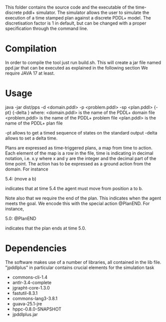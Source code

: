 This folder contains the source code and the executable of the time-discrete pddl+ simulator.
The simulator allows the user to simulate the execution of a time stamped plan against a discrete PDDL+ model. The discretisation factor is 1 in default, but can be changed with a proper specification through the command line.

# Compilation
In order to compile the tool just run build.sh. This will create a jar file named ppd.jar that can be executed as explained in the following section
We require JAVA 17 at least.

# Usage
java -jar dist/pps -d <domain.pddl> -p <problem.pddl> -sp <plan.pddl> {-pt} {-delta <float>}
where:
<domain.pddl> is the name of the PDDL+ domain file
<problem.pddl> is the name of the PDDL+ problem file
<plan.pddl> is the name of the PDDL+ plan file

-pt allows to get a timed sequence of states on the standard output
-delta allows to set a delta time.

Plans are expressed as time-triggered plans, a map from time to action. Each element of the map is a row
in the file, time is indicating in decimal notation, i.e. x.y where x and y are the integer and the decimal part of the time point. The action has to be expressed as a ground action from the domain. For instance

5.4: (move a b)

indicates that at time 5.4 the agent must move from position a to b.

Note also that we require the end of the plan. This indicates when the agent meets the goal. We encode this with the special action @PlanEND. For instance, 

5.0: @PlanEND 

indicates that the plan ends at time 5.0.

# Dependencies

The software makes use of a number of libraries, all contained in the lib file. "jpddlplus" in particular contains crucial elements for the simulation task

- commons-cli-1.4
- antlr-3.4-complete
- jgrapht-core-1.3.0
- fastutil-8.3.1
- commons-lang3-3.8.1
- guava-25.1-jre
- hppc-0.8.0-SNAPSHOT
- jpddlplus.jar
